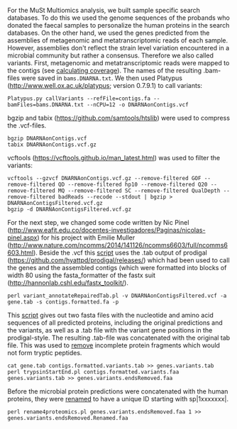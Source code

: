 For the MuSt Multiomics analysis, we built sample specific search databases. To do this we used the genome sequences of the probands who donated the faecal samples to personalize the human proteins in the search databases. On the other hand, we used the genes predicted from the assemblies of metagenomic and metatranscriptomic reads of each sample. However, assemblies don't reflect the strain level variation encountered in a microbial community but rather a consensus. Therefore we also called variants. First, metagenomic and metatranscriptomic reads were mapped to the contigs (see [calculating coverage](calculating-coverage.md)). The names of the resulting .bam-files were saved in `bams.DNARNA.txt`. We then used Platypus (http://www.well.ox.ac.uk/platypus; version 0.7.9.1) to call variants:

```
Platypus.py callVariants --refFile=contigs.fa --bamFiles=bams.DNARNA.txt --nCPU=12 -o DNARNAonContigs.vcf
```
bgzip and tabix (https://github.com/samtools/htslib) were used to compress the .vcf-files.

```
bgzip DNARNAonContigs.vcf
tabix DNARNAonContigs.vcf.gz
```
vcftools (https://vcftools.github.io/man_latest.html) was used to filter the variants:

```
vcftools --gzvcf DNARNAonContigs.vcf.gz --remove-filtered GOF --remove-filtered QD --remove-filtered hp10 --remove-filtered Q20 --remove-filtered MQ --remove-filtered SC --remove-filtered QualDepth --remove-filtered badReads --recode --stdout | bgzip > DNARNAonContigsFiltered.vcf.gz
bgzip -d DNARNAonContigsFiltered.vcf.gz
```

For the next step, we changed some code written by Nic Pinel (http://www.eafit.edu.co/docentes-investigadores/Paginas/nicolas-pinel.aspx) for his project with Emilie Muller (http://www.nature.com/ncomms/2014/141126/ncomms6603/full/ncomms6603.html). Beside the .vcf this [script](variant_annotateRepairedTab.pl) uses the .tab output of prodigal (https://github.com/hyattpd/prodigal/releases/) which had been used to call the genes and the assembled contigs (which were formatted into blocks of width 80 using the fasta_formatter of the fastx suit (http://hannonlab.cshl.edu/fastx_toolkit/).

```
perl variant_annotateRepairedTab.pl -v DNARNAonContigsFiltered.vcf -a gene.tab -s contigs.formatted.fa -p
```
This  [script](variant_annotateRepairedTab.pl) gives out two fasta files with the nucleotide and amino acid sequences of all predicted proteins, including the original predictions and the variants, as well as a .tab file with the variant gene positions in the prodigal-style. The resulting .tab-file was concatenated with the original tab file. This was used to [remove](trypsinStartEnd.pl) incomplete protein fragments which would not form tryptic peptides.

```
cat gene.tab contigs.formatted.variants.tab >> genes.variants.tab
perl trypsinStartEnd.pl contigs.formatted.variants.faa genes.variants.tab >> genes.variants.endsRemoved.faa
```

Before the microbial protein predictions were concatenated with the human proteins, they were [renamed](rename4proteomics.pl) to have a unique ID starting with sp|1xxxxxxx|.

```
perl rename4proteomics.pl genes.variants.endsRemoved.faa 1 >> genes.variants.endsRemoved.Renamed.faa
```

